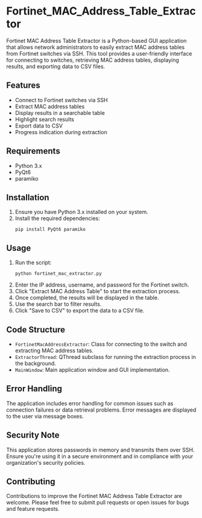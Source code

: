# Fortinet_MAC_Address_Table_Extractor
Fortinet MAC Address Table Extractor is a Python-based GUI application that allows network administrators to easily extract MAC address tables from Fortinet switches via SSH. This tool provides a user-friendly interface for connecting to switches, retrieving MAC address tables, displaying results, and exporting data to CSV files.

## Features
- Connect to Fortinet switches via SSH
- Extract MAC address tables
- Display results in a searchable table
- Highlight search results
- Export data to CSV
- Progress indication during extraction

## Requirements
- Python 3.x
- PyQt6
- paramiko

## Installation
1. Ensure you have Python 3.x installed on your system.
2. Install the required dependencies:
   ```
   pip install PyQt6 paramiko
   ```

## Usage
1. Run the script:
   ```
   python fortinet_mac_extractor.py
   ```
2. Enter the IP address, username, and password for the Fortinet switch.
3. Click "Extract MAC Address Table" to start the extraction process.
4. Once completed, the results will be displayed in the table.
5. Use the search bar to filter results.
6. Click "Save to CSV" to export the data to a CSV file.

## Code Structure
- `FortinetMacAddressExtractor`: Class for connecting to the switch and extracting MAC address tables.
- `ExtractorThread`: QThread subclass for running the extraction process in the background.
- `MainWindow`: Main application window and GUI implementation.

## Error Handling
The application includes error handling for common issues such as connection failures or data retrieval problems. Error messages are displayed to the user via message boxes.

## Security Note
This application stores passwords in memory and transmits them over SSH. Ensure you're using it in a secure environment and in compliance with your organization's security policies.

## Contributing
Contributions to improve the Fortinet MAC Address Table Extractor are welcome. Please feel free to submit pull requests or open issues for bugs and feature requests.
